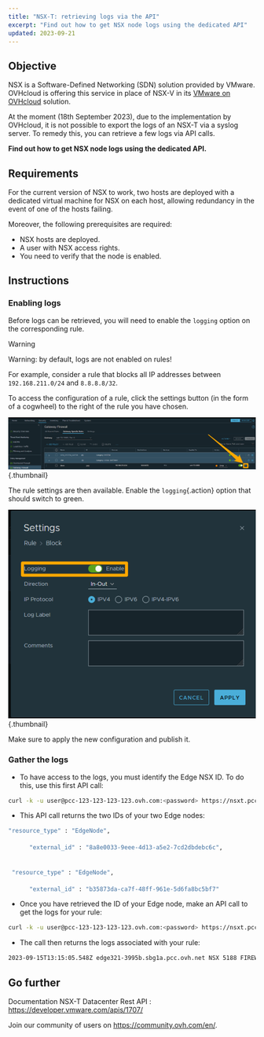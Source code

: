 ```yaml
---
title: "NSX-T: retrieving logs via the API"
excerpt: "Find out how to get NSX node logs using the dedicated API"
updated: 2023-09-21
---
```


## Objective

NSX is a Software-Defined Networking (SDN) solution provided by VMware. OVHcloud is offering this service in place of NSX-V in its [VMware on OVHcloud](https://www.ovhcloud.com/fr/hosted-private-cloud/vmware/) solution.

At the moment (18th September 2023), due to the implementation by OVHcloud, it is not possible to export the logs of an NSX-T via a syslog server. To remedy this, you can retrieve a few logs via API calls.

**Find out how to get NSX node logs using the dedicated API.**

## Requirements

For the current version of NSX to work, two hosts are deployed with a dedicated virtual machine for NSX on each host, allowing redundancy in the event of one of the hosts failing.

Moreover, the following prerequisites are required:

- NSX hosts are deployed.
- A user with NSX access rights.
- You need to verify that the node is enabled.

## Instructions

### Enabling logs

Before logs can be retrieved, you will need to enable the `logging` option on the corresponding rule.

> [!warning]
> Warning: by default, logs are not enabled on rules!

For example, consider a rule that blocks all IP addresses between `192.168.211.0/24` and `8.8.8.8/32`.

To access the configuration of a rule, click the settings button (in the form of a cogwheel) to the right of the rule you have chosen.

![Configuration rules for the the Gateway Firewall](images/01nsx-t_get_logs_by_api.png){.thumbnail}

The rule settings are then available. Enable the `logging`{.action} option that should switch to green.

![Activation of logs for the rule](images/02nsx-t_get_logs_by_api.png){.thumbnail}

Make sure to apply the new configuration and publish it.

### Gather the logs

- To have access to the logs, you must identify the Edge NSX ID. To do this, use this first API call:

```bash
curl -k -u user@pcc-123-123-123-123.ovh.com:<password> https://nsxt.pcc-123-123-123-123.ovh.com/api/v1/transport-nodes/
```

- This API call returns the two IDs of your two Edge nodes:

```bash
"resource_type" : "EdgeNode",

      "external_id" : "8a8e0033-9eee-4d13-a5e2-7cd2dbdebc6c",


 "resource_type" : "EdgeNode",

      "external_id" : "b35873da-ca7f-48ff-961e-5d6fa8bc5bf7"
```

- Once you have retrieved the ID of your Edge node, make an API call to get the logs for your rule:

```bash
curl -k -u user@pcc-123-123-123-123.ovh.com:<password> https://nsxt.pcc-123-123-123-123.ovh.com/api/v1/transport-nodes/8a8e0033-9eee-4d13-a5e2-7cd2dbdebc6c/node/logs/firewallpkt.log/data
```

- The call then returns the logs associated with your rule:

```bash
2023-09-15T13:15:05.548Z edge321-3995b.sbg1a.pcc.ovh.net NSX 5188 FIREWALL [nsx@6876 comp="nsx-edge" subcomp="datapathd" s2comp="firewallpkt" level="INFO"] <30 d612293055f3431f:8b01687591afe36e> INET reason-match DROP 2312 OUT 84 PROTO 1 192.168.211.169->8.8.8.8
```

## Go further

Documentation NSX-T Datacenter Rest API : <https://developer.vmware.com/apis/1707/>

Join our community of users on <https://community.ovh.com/en/>.